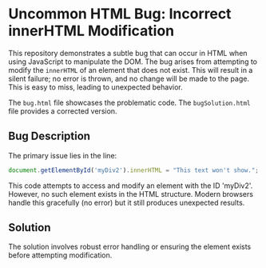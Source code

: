 # Uncommon HTML Bug: Incorrect innerHTML Modification

This repository demonstrates a subtle bug that can occur in HTML when using JavaScript to manipulate the DOM.  The bug arises from attempting to modify the `innerHTML` of an element that does not exist. This will result in a silent failure; no error is thrown, and no change will be made to the page. This is easy to miss, leading to unexpected behavior.

The `bug.html` file showcases the problematic code. The `bugSolution.html` file provides a corrected version.

## Bug Description

The primary issue lies in the line:

```javascript
document.getElementById('myDiv2').innerHTML = "This text won't show.";
```

This code attempts to access and modify an element with the ID 'myDiv2'. However, no such element exists in the HTML structure.  Modern browsers handle this gracefully (no error) but it still produces unexpected results.

## Solution

The solution involves robust error handling or ensuring the element exists before attempting modification.